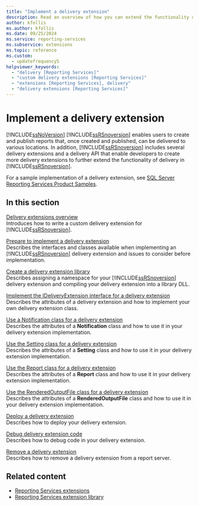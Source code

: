 ```yaml
---
title: "Implement a delivery extension"
description: Read an overview of how you can extend the functionality of delivery in Reporting Services by implementing a custom delivery extension.
author: kfollis
ms.author: kfollis
ms.date: 09/25/2024
ms.service: reporting-services
ms.subservice: extensions
ms.topic: reference
ms.custom:
  - updatefrequency5
helpviewer_keywords:
  - "delivery [Reporting Services]"
  - "custom delivery extensions [Reporting Services]"
  - "extensions [Reporting Services], delivery"
  - "delivery extensions [Reporting Services]"
---
```

# Implement a delivery extension
  [!INCLUDE[ssNoVersion](../../../includes/ssnoversion-md.md)] [!INCLUDE[ssRSnoversion](../../../includes/ssrsnoversion-md.md)] enables users to create and publish reports that, once created and published, can be delivered to various locations. In addition, [!INCLUDE[ssRSnoversion](../../../includes/ssrsnoversion-md.md)] includes several delivery extensions and a delivery API that enable developers to create more delivery extensions to further extend the functionality of delivery in [!INCLUDE[ssRSnoversion](../../../includes/ssrsnoversion-md.md)].  
  
 For a sample implementation of a delivery extension, see [SQL Server Reporting Services Product Samples](https://go.microsoft.com/fwlink/?LinkId=177889).  
  
## In this section  
 [Delivery extensions overview](../../../reporting-services/extensions/delivery-extension/delivery-extensions-overview.md)  
 Introduces how to write a custom delivery extension for [!INCLUDE[ssRSnoversion](../../../includes/ssrsnoversion-md.md)].  
  
 [Prepare to implement a delivery extension](../../../reporting-services/extensions/delivery-extension/preparing-to-implement-a-delivery-extension.md)  
 Describes the interfaces and classes available when implementing an [!INCLUDE[ssRSnoversion](../../../includes/ssrsnoversion-md.md)] delivery extension and issues to consider before implementation.  
  
 [Create a delivery extension library](../../../reporting-services/extensions/delivery-extension/creating-a-delivery-extension-library.md)  
 Describes assigning a namespace for your [!INCLUDE[ssRSnoversion](../../../includes/ssrsnoversion-md.md)] delivery extension and compiling your delivery extension into a library DLL.  
  
 [Implement the IDeliveryExtension interface for a delivery extension](../../../reporting-services/extensions/delivery-extension/implementing-the-ideliveryextension-interface-for-a-delivery-extension.md)  
 Describes the attributes of a delivery extension and how to implement your own delivery extension class.  
  
 [Use a Notification class for a delivery extension](../../../reporting-services/extensions/delivery-extension/using-a-notification-class-for-a-delivery-extension.md)  
 Describes the attributes of a **Notification** class and how to use it in your delivery extension implementation.  
  
 [Use the Setting class for a delivery extension](../../../reporting-services/extensions/delivery-extension/using-the-setting-class-for-a-delivery-extension.md)  
 Describes the attributes of a **Setting** class and how to use it in your delivery extension implementation.  
  
 [Use the Report class for a delivery extension](../../../reporting-services/extensions/delivery-extension/using-the-report-class-for-a-delivery-extension.md)  
 Describes the attributes of a **Report** class and how to use it in your delivery extension implementation.  
  
 [Use the RenderedOutputFile class for a delivery extension](../../../reporting-services/extensions/delivery-extension/using-the-renderedoutputfile-class-for-a-delivery-extension.md)  
 Describes the attributes of a **RenderedOutputFile** class and how to use it in your delivery extension implementation.  
  
 [Deploy a delivery extension](../../../reporting-services/extensions/delivery-extension/deploying-a-delivery-extension.md)  
 Describes how to deploy your delivery extension.  
  
 [Debug delivery extension code](../../../reporting-services/extensions/delivery-extension/debugging-delivery-extension-code.md)  
 Describes how to debug code in your delivery extension.  
  
 [Remove a delivery extension](../../../reporting-services/extensions/delivery-extension/removing-a-delivery-extension.md)  
 Describes how to remove a delivery extension from a report server.  
  
## Related content

- [Reporting Services extensions](../../../reporting-services/extensions/reporting-services-extensions.md)
- [Reporting Services extension library](../../../reporting-services/extensions/reporting-services-extension-library.md)
